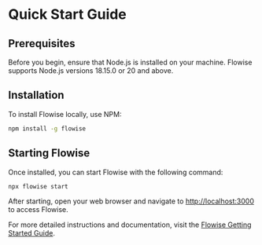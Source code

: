 # Quick Start Guide

## Prerequisites

Before you begin, ensure that Node.js is installed on your machine. Flowise supports Node.js versions 18.15.0 or 20 and above.

## Installation

To install Flowise locally, use NPM:
```bash
npm install -g flowise
```

## Starting Flowise

Once installed, you can start Flowise with the following command:
```bash
npx flowise start
```

After starting, open your web browser and navigate to [http://localhost:3000](http://localhost:3000) to access Flowise.

For more detailed instructions and documentation, visit the [Flowise Getting Started Guide](https://docs.flowiseai.com/getting-started).